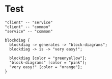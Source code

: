 # Test

```kroki-plantuml format="svg" classes="uml myDiagram" alt="diagram placeholder" title="Libs"
"client" -- "service"
"client" -- "common"
"service" -- "common"
```

```kroki-blockdiag no-transparency=false
blockdiag {
  blockdiag -> generates -> "block-diagrams";
  blockdiag -> is -> "very easy!";

  blockdiag [color = "greenyellow"];
  "block-diagrams" [color = "pink"];
  "very easy!" [color = "orange"];
}
```